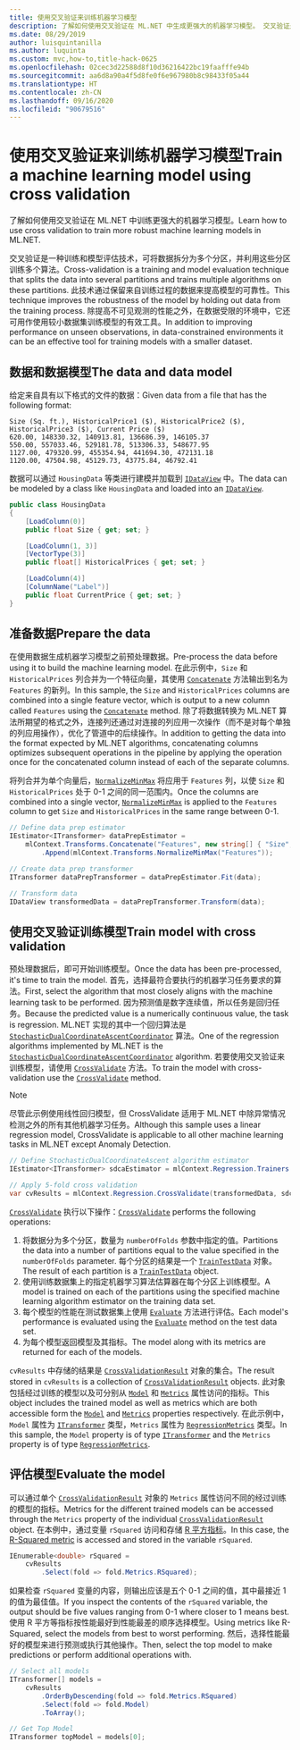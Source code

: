 ```yaml
---
title: 使用交叉验证来训练机器学习模型
description: 了解如何使用交叉验证在 ML.NET 中生成更强大的机器学习模型。 交叉验证是一种训练和模型评估技术，可将数据拆分为多个分区，并利用这些分区训练多个算法。
ms.date: 08/29/2019
author: luisquintanilla
ms.author: luquinta
ms.custom: mvc,how-to,title-hack-0625
ms.openlocfilehash: 02cec3d22588d8f10d36216422bc19faafffe94b
ms.sourcegitcommit: aa6d8a90a4f5d8fe0f6e967980b8c98433f05a44
ms.translationtype: HT
ms.contentlocale: zh-CN
ms.lasthandoff: 09/16/2020
ms.locfileid: "90679516"
---
```

# <a name="train-a-machine-learning-model-using-cross-validation"></a><span data-ttu-id="aee6b-104">使用交叉验证来训练机器学习模型</span><span class="sxs-lookup"><span data-stu-id="aee6b-104">Train a machine learning model using cross validation</span></span>

<span data-ttu-id="aee6b-105">了解如何使用交叉验证在 ML.NET 中训练更强大的机器学习模型。</span><span class="sxs-lookup"><span data-stu-id="aee6b-105">Learn how to use cross validation to train more robust machine learning models in ML.NET.</span></span>

<span data-ttu-id="aee6b-106">交叉验证是一种训练和模型评估技术，可将数据拆分为多个分区，并利用这些分区训练多个算法。</span><span class="sxs-lookup"><span data-stu-id="aee6b-106">Cross-validation is a training and model evaluation technique that splits the data into several partitions and trains multiple algorithms on these partitions.</span></span> <span data-ttu-id="aee6b-107">此技术通过保留来自训练过程的数据来提高模型的可靠性。</span><span class="sxs-lookup"><span data-stu-id="aee6b-107">This technique improves the robustness of the model by holding out data from the training process.</span></span> <span data-ttu-id="aee6b-108">除提高不可见观测的性能之外，在数据受限的环境中，它还可用作使用较小数据集训练模型的有效工具。</span><span class="sxs-lookup"><span data-stu-id="aee6b-108">In addition to improving performance on unseen observations, in data-constrained environments it can be an effective tool for training models with a smaller dataset.</span></span>

## <a name="the-data-and-data-model"></a><span data-ttu-id="aee6b-109">数据和数据模型</span><span class="sxs-lookup"><span data-stu-id="aee6b-109">The data and data model</span></span>

<span data-ttu-id="aee6b-110">给定来自具有以下格式的文件的数据：</span><span class="sxs-lookup"><span data-stu-id="aee6b-110">Given data from a file that has the following format:</span></span>

```text
Size (Sq. ft.), HistoricalPrice1 ($), HistoricalPrice2 ($), HistoricalPrice3 ($), Current Price ($)
620.00, 148330.32, 140913.81, 136686.39, 146105.37
550.00, 557033.46, 529181.78, 513306.33, 548677.95
1127.00, 479320.99, 455354.94, 441694.30, 472131.18
1120.00, 47504.98, 45129.73, 43775.84, 46792.41
```

<span data-ttu-id="aee6b-111">数据可以通过 `HousingData` 等类进行建模并加载到 [`IDataView`](xref:Microsoft.ML.IDataView) 中。</span><span class="sxs-lookup"><span data-stu-id="aee6b-111">The data can be modeled by a class like `HousingData` and loaded into an [`IDataView`](xref:Microsoft.ML.IDataView).</span></span>

```csharp
public class HousingData
{
    [LoadColumn(0)]
    public float Size { get; set; }

    [LoadColumn(1, 3)]
    [VectorType(3)]
    public float[] HistoricalPrices { get; set; }

    [LoadColumn(4)]
    [ColumnName("Label")]
    public float CurrentPrice { get; set; }
}
```

## <a name="prepare-the-data"></a><span data-ttu-id="aee6b-112">准备数据</span><span class="sxs-lookup"><span data-stu-id="aee6b-112">Prepare the data</span></span>

<span data-ttu-id="aee6b-113">在使用数据生成机器学习模型之前预处理数据。</span><span class="sxs-lookup"><span data-stu-id="aee6b-113">Pre-process the data before using it to build the machine learning model.</span></span> <span data-ttu-id="aee6b-114">在此示例中，`Size` 和 `HistoricalPrices` 列合并为一个特征向量，其使用 [`Concatenate`](xref:Microsoft.ML.TransformExtensionsCatalog.Concatenate%2A) 方法输出到名为 `Features` 的新列。</span><span class="sxs-lookup"><span data-stu-id="aee6b-114">In this sample, the `Size` and `HistoricalPrices` columns are combined into a single feature vector,  which is output to a new column called `Features` using the [`Concatenate`](xref:Microsoft.ML.TransformExtensionsCatalog.Concatenate%2A) method.</span></span> <span data-ttu-id="aee6b-115">除了将数据转换为 ML.NET 算法所期望的格式之外，连接列还通过对连接的列应用一次操作（而不是对每个单独的列应用操作），优化了管道中的后续操作。</span><span class="sxs-lookup"><span data-stu-id="aee6b-115">In addition to getting the data into the format expected by ML.NET algorithms, concatenating columns optimizes subsequent operations in the pipeline by applying the operation once for the concatenated column instead of each of the separate columns.</span></span>

<span data-ttu-id="aee6b-116">将列合并为单个向量后，[`NormalizeMinMax`](xref:Microsoft.ML.NormalizationCatalog.NormalizeMinMax%2A) 将应用于 `Features` 列，以使 `Size` 和 `HistoricalPrices` 处于 0-1 之间的同一范围内。</span><span class="sxs-lookup"><span data-stu-id="aee6b-116">Once the columns are combined into a single vector, [`NormalizeMinMax`](xref:Microsoft.ML.NormalizationCatalog.NormalizeMinMax%2A) is applied to the `Features` column to get `Size` and `HistoricalPrices` in the same range between 0-1.</span></span>

```csharp
// Define data prep estimator
IEstimator<ITransformer> dataPrepEstimator =
    mlContext.Transforms.Concatenate("Features", new string[] { "Size", "HistoricalPrices" })
        .Append(mlContext.Transforms.NormalizeMinMax("Features"));

// Create data prep transformer
ITransformer dataPrepTransformer = dataPrepEstimator.Fit(data);

// Transform data
IDataView transformedData = dataPrepTransformer.Transform(data);
```

## <a name="train-model-with-cross-validation"></a><span data-ttu-id="aee6b-117">使用交叉验证训练模型</span><span class="sxs-lookup"><span data-stu-id="aee6b-117">Train model with cross validation</span></span>

<span data-ttu-id="aee6b-118">预处理数据后，即可开始训练模型。</span><span class="sxs-lookup"><span data-stu-id="aee6b-118">Once the data has been pre-processed, it's time to train the model.</span></span> <span data-ttu-id="aee6b-119">首先，选择最符合要执行的机器学习任务要求的算法。</span><span class="sxs-lookup"><span data-stu-id="aee6b-119">First, select the algorithm that most closely aligns with the machine learning task to be performed.</span></span> <span data-ttu-id="aee6b-120">因为预测值是数字连续值，所以任务是回归任务。</span><span class="sxs-lookup"><span data-stu-id="aee6b-120">Because the predicted value is a numerically continuous value, the task is regression.</span></span> <span data-ttu-id="aee6b-121">ML.NET 实现的其中一个回归算法是 [`StochasticDualCoordinateAscentCoordinator`](xref:Microsoft.ML.Trainers.SdcaRegressionTrainer) 算法。</span><span class="sxs-lookup"><span data-stu-id="aee6b-121">One of the regression algorithms implemented by ML.NET is the [`StochasticDualCoordinateAscentCoordinator`](xref:Microsoft.ML.Trainers.SdcaRegressionTrainer) algorithm.</span></span> <span data-ttu-id="aee6b-122">若要使用交叉验证来训练模型，请使用 [`CrossValidate`](xref:Microsoft.ML.RegressionCatalog.CrossValidate%2A) 方法。</span><span class="sxs-lookup"><span data-stu-id="aee6b-122">To train the model with cross-validation use the [`CrossValidate`](xref:Microsoft.ML.RegressionCatalog.CrossValidate%2A) method.</span></span>

> [!NOTE]
> <span data-ttu-id="aee6b-123">尽管此示例使用线性回归模型，但 CrossValidate 适用于 ML.NET 中除异常情况检测之外的所有其他机器学习任务。</span><span class="sxs-lookup"><span data-stu-id="aee6b-123">Although this sample uses a linear regression model, CrossValidate is applicable to all other machine learning tasks in ML.NET except Anomaly Detection.</span></span>

```csharp
// Define StochasticDualCoordinateAscent algorithm estimator
IEstimator<ITransformer> sdcaEstimator = mlContext.Regression.Trainers.Sdca();

// Apply 5-fold cross validation
var cvResults = mlContext.Regression.CrossValidate(transformedData, sdcaEstimator, numberOfFolds: 5);
```

<span data-ttu-id="aee6b-124">[`CrossValidate`](xref:Microsoft.ML.RegressionCatalog.CrossValidate%2A) 执行以下操作：</span><span class="sxs-lookup"><span data-stu-id="aee6b-124">[`CrossValidate`](xref:Microsoft.ML.RegressionCatalog.CrossValidate%2A) performs the following operations:</span></span>

1. <span data-ttu-id="aee6b-125">将数据分为多个分区，数量为 `numberOfFolds` 参数中指定的值。</span><span class="sxs-lookup"><span data-stu-id="aee6b-125">Partitions the data into a number of partitions equal to the value specified in the `numberOfFolds` parameter.</span></span> <span data-ttu-id="aee6b-126">每个分区的结果是一个 [`TrainTestData`](xref:Microsoft.ML.DataOperationsCatalog.TrainTestData) 对象。</span><span class="sxs-lookup"><span data-stu-id="aee6b-126">The result of each partition is a [`TrainTestData`](xref:Microsoft.ML.DataOperationsCatalog.TrainTestData) object.</span></span>
1. <span data-ttu-id="aee6b-127">使用训练数据集上的指定机器学习算法估算器在每个分区上训练模型。</span><span class="sxs-lookup"><span data-stu-id="aee6b-127">A model is trained on each of the partitions using the specified machine learning algorithm estimator on the training data set.</span></span>
1. <span data-ttu-id="aee6b-128">每个模型的性能在测试数据集上使用 [`Evaluate`](xref:Microsoft.ML.RegressionCatalog.Evaluate%2A) 方法进行评估。</span><span class="sxs-lookup"><span data-stu-id="aee6b-128">Each model's performance is evaluated using the [`Evaluate`](xref:Microsoft.ML.RegressionCatalog.Evaluate%2A) method on the test data set.</span></span>
1. <span data-ttu-id="aee6b-129">为每个模型返回模型及其指标。</span><span class="sxs-lookup"><span data-stu-id="aee6b-129">The model along with its metrics are returned for each of the models.</span></span>

<span data-ttu-id="aee6b-130">`cvResults` 中存储的结果是 [`CrossValidationResult`](xref:Microsoft.ML.TrainCatalogBase.CrossValidationResult%601) 对象的集合。</span><span class="sxs-lookup"><span data-stu-id="aee6b-130">The result stored in `cvResults` is a collection of [`CrossValidationResult`](xref:Microsoft.ML.TrainCatalogBase.CrossValidationResult%601) objects.</span></span> <span data-ttu-id="aee6b-131">此对象包括经过训练的模型以及可分别从 [`Model`](xref:Microsoft.ML.TrainCatalogBase.CrossValidationResult%601.Model) 和 [`Metrics`](xref:Microsoft.ML.TrainCatalogBase.CrossValidationResult%601.Metrics) 属性访问的指标。</span><span class="sxs-lookup"><span data-stu-id="aee6b-131">This object includes the trained model as well as metrics which are both accessible form the [`Model`](xref:Microsoft.ML.TrainCatalogBase.CrossValidationResult%601.Model) and [`Metrics`](xref:Microsoft.ML.TrainCatalogBase.CrossValidationResult%601.Metrics) properties respectively.</span></span> <span data-ttu-id="aee6b-132">在此示例中，`Model` 属性为 [`ITransformer`](xref:Microsoft.ML.ITransformer) 类型，`Metrics` 属性为 [`RegressionMetrics`](xref:Microsoft.ML.Data.RegressionMetrics) 类型。</span><span class="sxs-lookup"><span data-stu-id="aee6b-132">In this sample, the `Model` property is of type [`ITransformer`](xref:Microsoft.ML.ITransformer) and the `Metrics` property is of type [`RegressionMetrics`](xref:Microsoft.ML.Data.RegressionMetrics).</span></span>

## <a name="evaluate-the-model"></a><span data-ttu-id="aee6b-133">评估模型</span><span class="sxs-lookup"><span data-stu-id="aee6b-133">Evaluate the model</span></span>

<span data-ttu-id="aee6b-134">可以通过单个 [`CrossValidationResult`](xref:Microsoft.ML.TrainCatalogBase.CrossValidationResult%601) 对象的 `Metrics` 属性访问不同的经过训练的模型的指标。</span><span class="sxs-lookup"><span data-stu-id="aee6b-134">Metrics for the different trained models can be accessed through the `Metrics` property of the individual [`CrossValidationResult`](xref:Microsoft.ML.TrainCatalogBase.CrossValidationResult%601) object.</span></span> <span data-ttu-id="aee6b-135">在本例中，通过变量 `rSquared` 访问和存储 [R 平方指标](https://en.wikipedia.org/wiki/Coefficient_of_determination)。</span><span class="sxs-lookup"><span data-stu-id="aee6b-135">In this case, the [R-Squared metric](https://en.wikipedia.org/wiki/Coefficient_of_determination) is accessed and stored in the variable `rSquared`.</span></span>

```csharp
IEnumerable<double> rSquared =
    cvResults
        .Select(fold => fold.Metrics.RSquared);
```

<span data-ttu-id="aee6b-136">如果检查 `rSquared` 变量的内容，则输出应该是五个 0-1 之间的值，其中最接近 1 的值为最佳值。</span><span class="sxs-lookup"><span data-stu-id="aee6b-136">If you inspect the contents of the `rSquared` variable, the output should be five values ranging from 0-1 where closer to 1 means best.</span></span> <span data-ttu-id="aee6b-137">使用 R 平方等指标按性能最好到性能最差的顺序选择模型。</span><span class="sxs-lookup"><span data-stu-id="aee6b-137">Using metrics like R-Squared, select the models from best to worst performing.</span></span> <span data-ttu-id="aee6b-138">然后，选择性能最好的模型来进行预测或执行其他操作。</span><span class="sxs-lookup"><span data-stu-id="aee6b-138">Then, select the top model to make predictions or perform additional operations with.</span></span>

```csharp
// Select all models
ITransformer[] models =
    cvResults
        .OrderByDescending(fold => fold.Metrics.RSquared)
        .Select(fold => fold.Model)
        .ToArray();

// Get Top Model
ITransformer topModel = models[0];
```

